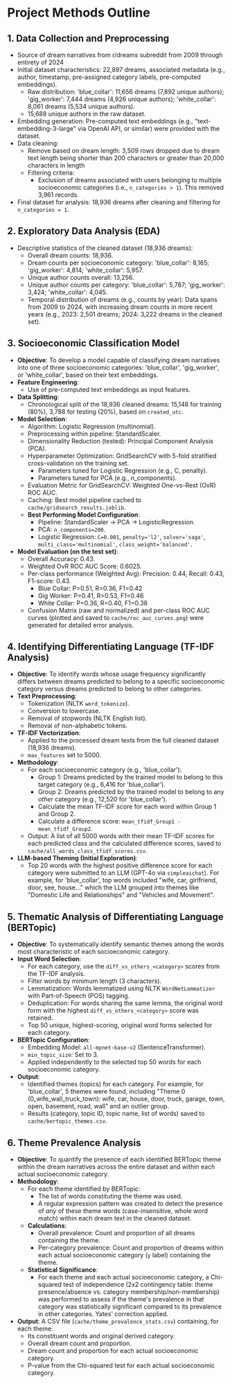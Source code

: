 # Project Methods Outline

## 1. Data Collection and Preprocessing
- Source of dream narratives from r/dreams subreddit from 2009 through entirety of 2024
- Initial dataset characteristics: 22,897 dreams, associated metadata (e.g., author, timestamp, pre-assigned category labels, pre-computed embeddings).
    - Raw distribution: 'blue_collar': 11,656 dreams (7,892 unique authors); 'gig_worker': 7,444 dreams (4,926 unique authors); 'white_collar': 8,061 dreams (5,534 unique authors).
    - 15,688 unique authors in the raw dataset.
- Embedding generation: Pre-computed text embeddings (e.g., "text-embedding-3-large" via OpenAI API, or similar) were provided with the dataset.
- Data cleaning:
    - Remove based on dream length: 3,509 rows dropped due to dream text length being shorter than 200 characters or greater than 20,000 characters in length
    - Filtering criteria:
        - Exclusion of dreams associated with users belonging to multiple socioeconomic categories (i.e., `n_categories > 1`). This removed 3,961 records.
- Final dataset for analysis: 18,936 dreams after cleaning and filtering for `n_categories = 1`.

## 2. Exploratory Data Analysis (EDA)
- Descriptive statistics of the cleaned dataset (18,936 dreams):
    - Overall dream counts: 18,936.
    - Dream counts per socioeconomic category: 'blue_collar': 8,165; 'gig_worker': 4,814; 'white_collar': 5,957.
    - Unique author counts overall: 13,256.
    - Unique author counts per category: 'blue_collar': 5,787; 'gig_worker': 3,424; 'white_collar': 4,045.
    - Temporal distribution of dreams (e.g., counts by year): Data spans from 2009 to 2024, with increasing dream counts in more recent years (e.g., 2023: 2,501 dreams; 2024: 3,222 dreams in the cleaned set).

## 3. Socioeconomic Classification Model
- **Objective**: To develop a model capable of classifying dream narratives into one of three socioeconomic categories: 'blue_collar', 'gig_worker', or 'white_collar', based on their text embeddings.
- **Feature Engineering**:
    - Use of pre-computed text embeddings as input features.
- **Data Splitting**:
    - Chronological split of the 18,936 cleaned dreams: 15,148 for training (80%), 3,788 for testing (20%), based on `created_utc`.
- **Model Selection**:
    - Algorithm: Logistic Regression (multinomial).
    - Preprocessing within pipeline: StandardScaler.
    - Dimensionality Reduction (tested): Principal Component Analysis (PCA).
    - Hyperparameter Optimization: GridSearchCV with 5-fold stratified cross-validation on the training set.
        - Parameters tuned for Logistic Regression (e.g., C, penalty).
        - Parameters tuned for PCA (e.g., n_components).
    - Evaluation Metric for GridSearchCV: Weighted One-vs-Rest (OvR) ROC AUC.
    - Caching: Best model pipeline cached to `cache/gridsearch_results.joblib`.
    - **Best Performing Model Configuration**:
        - Pipeline: StandardScaler -> PCA -> LogisticRegression.
        - PCA: `n_components=200`.
        - Logistic Regression: `C=0.001`, `penalty='l2'`, `solver='saga'`, `multi_class='multinomial'`, `class_weight='balanced'`.
- **Model Evaluation (on the test set)**:
    - Overall Accuracy: 0.43.
    - Weighted OvR ROC AUC Score: 0.6025.
    - Per-class performance (Weighted Avg): Precision: 0.44, Recall: 0.43, F1-score: 0.43.
        - Blue Collar: P=0.51, R=0.36, F1=0.42
        - Gig Worker: P=0.41, R=0.53, F1=0.46
        - White Collar: P=0.36, R=0.40, F1=0.38
    - Confusion Matrix (raw and normalized) and per-class ROC AUC curves (plotted and saved to `cache/roc_auc_curves.png`) were generated for detailed error analysis.

## 4. Identifying Differentiating Language (TF-IDF Analysis)
- **Objective**: To identify words whose usage frequency significantly differs between dreams predicted to belong to a specific socioeconomic category versus dreams predicted to belong to other categories.
- **Text Preprocessing**:
    - Tokenization (NLTK `word_tokenize`).
    - Conversion to lowercase.
    - Removal of stopwords (NLTK English list).
    - Removal of non-alphabetic tokens.
- **TF-IDF Vectorization**:
    - Applied to the processed dream texts from the full cleaned dataset (18,936 dreams).
    - `max_features` set to 5000.
- **Methodology**:
    - For each socioeconomic category (e.g., 'blue_collar'):
        - Group 1: Dreams predicted by the trained model to belong to this target category (e.g., 6,416 for 'blue_collar').
        - Group 2: Dreams predicted by the trained model to belong to any *other* category (e.g., 12,520 for 'blue_collar').
        - Calculate the mean TF-IDF score for each word within Group 1 and Group 2.
        - Calculate a difference score: `mean_tfidf_Group1 - mean_tfidf_Group2`.
    - Output: A list of all 5000 words with their mean TF-IDF scores for each predicted class and the calculated difference scores, saved to `cache/all_words_class_tfidf_scores.csv`.
- **LLM-based Theming (Initial Exploration)**:
    - Top 20 words with the highest positive difference score for each category were submitted to an LLM (GPT-4o via `simpleaichat`). For example, for 'blue_collar', top words included "wife, car, girlfriend, door, see, house..." which the LLM grouped into themes like "Domestic Life and Relationships" and "Vehicles and Movement".

## 5. Thematic Analysis of Differentiating Language (BERTopic)
- **Objective**: To systematically identify semantic themes among the words most characteristic of each socioeconomic category.
- **Input Word Selection**:
    - For each category, use the `diff_vs_others_<category>` scores from the TF-IDF analysis.
    - Filter words by minimum length (3 characters).
    - Lemmatization: Words lemmatized using NLTK `WordNetLemmatizer` with Part-of-Speech (POS) tagging.
    - Deduplication: For words sharing the same lemma, the original word form with the highest `diff_vs_others_<category>` score was retained.
    - Top 50 unique, highest-scoring, original word forms selected for each category.
- **BERTopic Configuration**:
    - Embedding Model: `all-mpnet-base-v2` (SentenceTransformer).
    - `min_topic_size`: Set to 3.
    - Applied independently to the selected top 50 words for each socioeconomic category.
- **Output**:
    - Identified themes (topics) for each category. For example, for 'blue_collar', 5 themes were found, including "Theme 0 (0_wife_wall_truck_town): wife, car, house, door, truck, garage, town, open, basement, road, wall" and an outlier group.
    - Results (category, topic ID, topic name, list of words) saved to `cache/bertopic_themes.csv`.

## 6. Theme Prevalence Analysis
- **Objective**: To quantify the presence of each identified BERTopic theme within the dream narratives across the entire dataset and within each actual socioeconomic category.
- **Methodology**:
    - For each theme identified by BERTopic:
        - The list of words constituting the theme was used.
        - A regular expression pattern was created to detect the presence of *any* of these theme words (case-insensitive, whole word match) within each dream text in the cleaned dataset.
    - **Calculations**:
        - Overall prevalence: Count and proportion of all dreams containing the theme.
        - Per-category prevalence: Count and proportion of dreams within each actual socioeconomic category (`y` label) containing the theme.
    - **Statistical Significance**:
        - For each theme and each actual socioeconomic category, a Chi-squared test of independence (2x2 contingency table: theme presence/absence vs. category membership/non-membership) was performed to assess if the theme's prevalence in that category was statistically significant compared to its prevalence in other categories. Yates' correction applied.
- **Output**: A CSV file (`cache/theme_prevalence_stats.csv`) containing, for each theme:
    - Its constituent words and original derived category.
    - Overall dream count and proportion.
    - Dream count and proportion for each actual socioeconomic category.
    - P-value from the Chi-squared test for each actual socioeconomic category.
